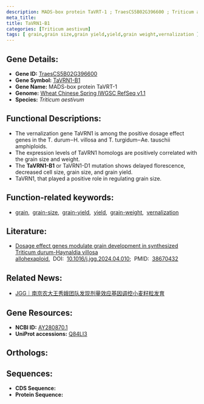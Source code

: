 ```yaml
---
description: MADS-box protein TaVRT-1 ; TraesCS5B02G396600 ; Triticum aestivum
meta_title:
title: TaVRN1-B1
categories: [Triticum aestivum]
tags: [ grain,grain size,grain yield,yield,grain weight,vernalization ]
---
```


## Gene Details:
- **Gene ID:** [TraesCS5B02G396600]()
- **Gene Symbol:** <u>TaVRN1-B1</u>
- **Gene Name:** MADS-box protein TaVRT-1
- **Genome:** [Wheat Chinese Spring IWGSC RefSeq v1.1]()
- **Species:** *Triticum aestivum*

## Functional Descriptions:
   - The vernalization gene TaVRN1 is among the positive dosage effect genes in the T. durum‒H. villosa and T. turgidum‒Ae. tauschii amphiploids.
   - The expression levels of TaVRN1 homologs are positively correlated with the grain size and weight.
   - The **TaVRN1-B1** or TaVRN1-D1 mutation shows delayed florescence, decreased cell size, grain size, and grain yield.
   - TaVRN1, that played a positive role in regulating grain size.

## Function-related keywords:
   - [grain](/tags/grain/),&nbsp;&nbsp;[grain-size](/tags/grain-size/),&nbsp;&nbsp;[grain-yield](/tags/grain-yield/),&nbsp;&nbsp;[yield](/tags/yield/),&nbsp;&nbsp;[grain-weight](/tags/grain-weight/),&nbsp;&nbsp;[vernalization](/tags/vernalization/)

## Literature:
   - [Dosage effect genes modulate grain development in synthesized Triticum durum-Haynaldia villosa allohexaploid.](https://www.doi.org/10.1016/j.jgg.2024.04.010)&nbsp;&nbsp;DOI:&nbsp;&nbsp;[10.1016/j.jgg.2024.04.010](https://www.doi.org/10.1016/j.jgg.2024.04.010);&nbsp;&nbsp;PMID:&nbsp;&nbsp;[38670432](https://pubmed.ncbi.nlm.nih.gov/38670432/)

## Related News:
   - [JGG｜南京农大王秀娥团队发现剂量效应基因调控小麦籽粒发育](https://mp.weixin.qq.com/s?__biz=Mzg3MDEwNDEyMg==&mid=2247567077&idx=5&sn=b43b83712135d5e0f2e09eab5d120ec6&chksm=cf1eec8452e7dffd1e493354c5b95aae9d075b284d8b239c213ecb72d15ddc4537ca7417c2d4&scene=27#wechat_redirect)

## Gene Resources:
- **NCBI ID:**  [AY280870.1](https://www.ncbi.nlm.nih.gov/search/all/?term=AY280870.1)
- **UniProt accessions:**  [Q84LI3](https://www.uniprot.org/uniprotkb/Q84LI3/entry)

## Orthologs:

## Sequences:
- **CDS Sequence:**
- **Protein Sequence:**
